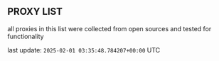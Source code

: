## PROXY LIST

all proxies in this list were collected from open sources and tested for functionality

last update: `2025-02-01 03:35:48.784207+00:00` UTC